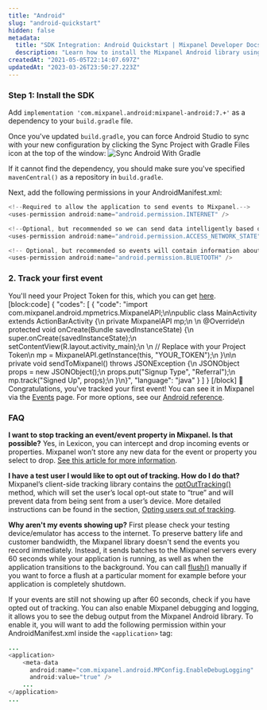 ```yaml
---
title: "Android"
slug: "android-quickstart"
hidden: false
metadata: 
  title: "SDK Integration: Android Quickstart | Mixpanel Developer Docs"
  description: "Learn how to install the Mixpanel Android library using Gradle. Our documentation will ensure you're successful from installing Mixpanel to sending data."
createdAt: "2021-05-05T22:14:07.697Z"
updatedAt: "2023-03-26T23:50:27.223Z"
---
```

### Step 1: Install the SDK

Add `implementation 'com.mixpanel.android:mixpanel-android:7.+'` as a dependency to your `build.gradle` file.

Once you've updated `build.gradle`, you can force Android Studio to sync with your new configuration by clicking the Sync Project with Gradle Files icon at the top of the window:
![Sync Android With Gradle](https://storage.googleapis.com/cdn-mxpnl-com/static/readme/android-sync-gradle.png)

If it cannot find the dependency, you should make sure you've specified `mavenCentral()` as a repository in `build.gradle`.

Next, add the following permissions in your AndroidManifest.xml:

```java
<!--Required to allow the application to send events to Mixpanel.-->
<uses-permission android:name="android.permission.INTERNET" />

<!--Optional, but recommended so we can send data intelligently based on network conditions -->
<uses-permission android:name="android.permission.ACCESS_NETWORK_STATE" />

<!-- Optional, but recommended so events will contain information about bluetooth state-->
<uses-permission android:name="android.permission.BLUETOOTH" />
```


### 2. Track your first event
You'll need your Project Token for this, which you can get [here](https://mixpanel.com/settings/project). 
[block:code]
{
  "codes": [
    {
      "code": "import com.mixpanel.android.mpmetrics.MixpanelAPI;\n\npublic class MainActivity extends ActionBarActivity {\n  private MixpanelAPI mp;\n  \n  @Override\n  protected void onCreate(Bundle savedInstanceState) {\n    super.onCreate(savedInstanceState);\n    setContentView(R.layout.activity_main);\n    \n    // Replace with your Project Token\n    mp = MixpanelAPI.getInstance(this, \"YOUR_TOKEN\");\n  }\n\n  private void sendToMixpanel() throws JSONException {\n    JSONObject props = new JSONObject();\n    props.put(\"Signup Type\", \"Referral\");\n    mp.track(\"Signed Up\", props);\n  }\n}",
      "language": "java"
    }
  ]
}
[/block]
🎉 Congratulations, you've tracked your first event! You can see it in Mixpanel via the [Events](https://mixpanel.com/report/events) page. For more options, see our [Android reference](doc:android).


### FAQ
**I want to stop tracking an event/event property in Mixpanel. Is that possible?**
Yes, in Lexicon, you can intercept and drop incoming events or properties. Mixpanel won’t store any new data for the event or property you select to drop. [See this article for more information](https://help.mixpanel.com/hc/en-us/articles/360001307806#dropping-events-and-properties).

**I have a test user I would like to opt out of tracking. How do I do that?**
Mixpanel’s client-side tracking library contains the [optOutTracking()](http://mixpanel.github.io/mixpanel-android/com/mixpanel/android/mpmetrics/MixpanelAPI.html#optOutTracking--) method, which will set the user’s local opt-out state to “true” and will prevent data from being sent from a user’s device. More detailed instructions can be found in the section, [Opting users out of tracking](android#opting-users-out-of-tracking).

**Why aren't my events showing up?**
First please check your testing device/emulator has access to the internet. To preserve battery life and customer bandwidth, the Mixpanel library doesn't send the events you record immediately. Instead, it sends batches to the Mixpanel servers every 60 seconds while your application is running, as well as when the application transitions to the background. You can call [flush()](http://mixpanel.github.io/mixpanel-android/com/mixpanel/android/mpmetrics/MixpanelAPI.html#flush--) manually if you want to force a flush at a particular moment for example before your application is completely shutdown.

If your events are still not showing up after 60 seconds, check if you have opted out of tracking. You can also enable Mixpanel debugging and logging, it allows you to see the debug output from the Mixpanel Android library. To enable it, you will want to add the following permission within your AndroidManifest.xml inside the `<application>` tag:

```java
...
<application>
    <meta-data
      android:name="com.mixpanel.android.MPConfig.EnableDebugLogging"
      android:value="true" />
    ...
</application>
...
```